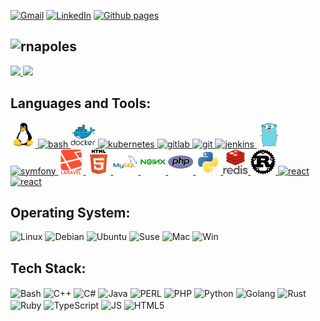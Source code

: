 [![Gmail](https://img.shields.io/badge/Gmail-D14836?style=for-the-badge&logo=gmail&logoColor=white&link=mailto:rnapoles86@gmail.com)](mailto:rnapoles86@gmail.com)
[![LinkedIn](https://img.shields.io/badge/-LinkedIn-0077B5?style=for-the-badge&logo=LinkedIn&logoColor=white)](https://www.linkedin.com/in/reinier-nápoles-martínez-aa0400136/)
[![Github pages](https://img.shields.io/badge/-GitHub-8C959F?style=for-the-badge&logo=github&logoColor=white)](https://rnapoles.github.io/)

## ![rnapoles](https://komarev.com/ghpvc/?username=rnapoles&label=Profile%20views&color=0e75b6&style=flat)
<div>
  <a href="https://rnapoles.github.io/">
    <img height="190em" src ="https://github-readme-stats.vercel.app/api?username=rnapoles&show_icons=true&theme=dark&show_icons=true&count_private=true">
    <img height="190em" src ="https://github-readme-stats.vercel.app/api/top-langs/?username=rnapoles&layout=compact&hide_border=true&hide=jupyter%20notebook,html,roff,puppet,oxygene,smarty,xslt,makefile,gap,qmake,component%20pascal,css&langs_count=10&theme=dark">
  </a>
</div>

## Languages and Tools:
<p align="left">
  <a href="https://www.linux.org/" target="_blank" rel="noreferrer">
    <img src="https://raw.githubusercontent.com/devicons/devicon/master/icons/linux/linux-original.svg"
    alt="linux" width="40" height="40" />
  </a>
  <a href="https://www.gnu.org/software/bash/" target="_blank" rel="noreferrer">
    <img src="https://www.vectorlogo.zone/logos/gnu_bash/gnu_bash-icon.svg" alt="bash" width="40"
    height="40" />
  </a>
  <a href="https://www.docker.com/" target="_blank" rel="noreferrer">
    <img src="https://raw.githubusercontent.com/devicons/devicon/master/icons/docker/docker-original-wordmark.svg"
    alt="docker" width="40" height="40" />
  </a>
  <a href="https://kubernetes.io" target="_blank" rel="noreferrer">
    <img src="https://www.vectorlogo.zone/logos/kubernetes/kubernetes-icon.svg" alt="kubernetes"
    width="40" height="40" />
  </a>
  <a href="https://gitlab.com" target="_blank" rel="noreferrer">
    <img src="https://www.vectorlogo.zone/logos/gitlab/gitlab-icon.svg" alt="gitlab"
    width="40" height="40" />
  </a>
  <a href="https://git-scm.com/" target="_blank" rel="noreferrer">
    <img src="https://www.vectorlogo.zone/logos/git-scm/git-scm-icon.svg" alt="git" width="40"
    height="40" />
  </a>
  <a href="https://www.jenkins.io" target="_blank" rel="noreferrer">
    <img src="https://www.vectorlogo.zone/logos/jenkins/jenkins-icon.svg" alt="jenkins" width="40"
    height="40" />
  </a>
  <a href="https://golang.org" target="_blank" rel="noreferrer">
    <img src="https://raw.githubusercontent.com/devicons/devicon/master/icons/go/go-original.svg"
    alt="go" width="40" height="40" />
  </a>
  <a href="https://symfony.com" target="_blank" rel="noreferrer">
    <img src="https://www.vectorlogo.zone/logos/symfony/symfony-icon.svg" alt="symfony" width="40"
    height="40" />
  </a>
  <a href="https://laravel.com/" target="_blank" rel="noreferrer">
    <img src="https://raw.githubusercontent.com/devicons/devicon/master/icons/laravel/laravel-plain-wordmark.svg"
    alt="laravel" width="40" height="40" />
  </a>
  <a href="https://www.w3.org/html/" target="_blank" rel="noreferrer">
    <img src="https://raw.githubusercontent.com/devicons/devicon/master/icons/html5/html5-original-wordmark.svg"
    alt="html5" width="40" height="40" />
  </a>
  <a href="https://www.mysql.com/" target="_blank" rel="noreferrer">
    <img src="https://raw.githubusercontent.com/devicons/devicon/master/icons/mysql/mysql-original-wordmark.svg"
    alt="mysql" width="40" height="40" />
  </a>
  <a href="https://www.nginx.com" target="_blank" rel="noreferrer">
    <img src="https://raw.githubusercontent.com/devicons/devicon/master/icons/nginx/nginx-original.svg"
    alt="nginx" width="40" height="40" />
  </a>
  <a href="https://www.php.net" target="_blank" rel="noreferrer">
    <img src="https://raw.githubusercontent.com/devicons/devicon/master/icons/php/php-original.svg"
    alt="php" width="40" height="40" />
  </a>
  <a href="https://www.python.org" target="_blank" rel="noreferrer">
    <img src="https://raw.githubusercontent.com/devicons/devicon/master/icons/python/python-original.svg"
    alt="python" width="40" height="40" />
  </a>
  <a href="https://redis.io" target="_blank" rel="noreferrer">
    <img src="https://raw.githubusercontent.com/devicons/devicon/master/icons/redis/redis-original-wordmark.svg"
    alt="redis" width="40" height="40" />
  </a>
  <a href="https://www.rust-lang.org" target="_blank" rel="noreferrer">
    <img src="https://raw.githubusercontent.com/devicons/devicon/master/icons/rust/rust-plain.svg"
    alt="rust" width="40" height="40" />
  </a>
  <a href="https://react.dev/" target="_blank" rel="noreferrer">
    <img src="https://upload.wikimedia.org/wikipedia/commons/4/47/React.svg" alt="react"
    width="40" height="40" />
  </a>
  <a href="https://angular.io/" target="_blank" rel="noreferrer">
    <img src="https://upload.wikimedia.org/wikipedia/commons/c/cf/Angular_full_color_logo.svg" alt="react"
    width="40" height="40" />
  </a>
</p>


## Operating System:
![Linux](https://img.shields.io/badge/Linux-FCC624?style=for-the-badge&logo=linux&logoColor=black)
![Debian](https://img.shields.io/badge/Debian-A81D33?style=for-the-badge&logo=debian&logoColor=white)
![Ubuntu](https://img.shields.io/badge/Ubuntu-E95420?style=for-the-badge&logo=ubuntu&logoColor=white)
![Suse](https://img.shields.io/badge/SUSE-0C322C?style=for-the-badge&logo=SUSE&logoColor=white)
![Mac](https://img.shields.io/badge/mac%20os-000000?style=for-the-badge&logo=apple&logoColor=white)
![Win](https://img.shields.io/badge/Windows-0078D6?style=for-the-badge&logo=windows&logoColor=white)

## Tech Stack:
<div style="display: inline_block">
  <img align="center" alt="Bash" src="https://img.shields.io/badge/Shell_Script-121011?style=for-the-badge&logo=gnu-bash&logoColor=white">
  <img align="center" alt="C++" src="https://img.shields.io/badge/CPP-54205A?style=for-the-badge&logo=cplusplus&logoColor=white">
  <img align="center" alt="C#" src="https://img.shields.io/badge/Csharp-54205A?style=for-the-badge&logo=csharp&logoColor=white">
  <img align="center" alt="Java" src="https://img.shields.io/badge/Java-0C322C?style=for-the-badge&logo=java&logoColor=white">
  <img align="center" alt="PERL" src="https://img.shields.io/badge/Perl-39457E?style=for-the-badge&logo=perl&logoColor=white">
  <img align="center" alt="PHP" src="https://img.shields.io/badge/PHP-777BB4?style=for-the-badge&logo=php&logoColor=white">
  <img align="center" alt="Python" src="https://img.shields.io/badge/Python-14354C?style=for-the-badge&logo=python&logoColor=white">
  <img align="center" alt="Golang" src="https://img.shields.io/badge/Go-00ADD8?style=for-the-badge&logo=go&logoColor=white">
  <img align="center" alt="Rust" src="https://img.shields.io/badge/Rust-000000?style=for-the-badge&logo=rust&logoColor=white">
  <img align="center" alt="Ruby" src="https://img.shields.io/badge/Ruby-A91401?style=for-the-badge&logo=ruby&logoColor=white">
  <img align="center" alt="TypeScript" src="https://img.shields.io/badge/TypeScript-F7DF1E?style=for-the-badge&logo=typescript&logoColor=323330">
  <img align="center" alt="JS" src="https://img.shields.io/badge/JavaScript-323330?style=for-the-badge&logo=javascript&logoColor=F7DF1E">
  <img align="center" alt="HTML5" src="https://img.shields.io/badge/HTML5-E34F26?style=for-the-badge&logo=html5&logoColor=white">
</div>  
